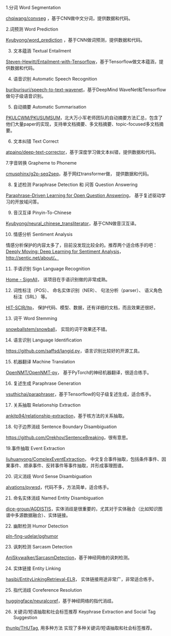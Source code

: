 1.分词 Word Segmentation

[chqiwang/convseg](https://github.com/chqiwang/convseg)
，基于CNN做中文分词，提供数据和代码。

2.词预测 Word Prediction

[Kyubyong/word_prediction](https://github.com/Kyubyong/word_prediction)
，基于CNN做词预测，提供数据和代码。

3. 文本蕴涵 Textual Entailment

[Steven-Hewitt/Entailment-with-Tensorflow](https://github.com/Steven-Hewitt/Entailment-with-Tensorflow)，基于Tensorflow做文本蕴涵，提供数据和代码。

4. 语音识别 Automatic Speech Recognition

[buriburisuri/speech-to-text-wavenet](https://github.com/buriburisuri/speech-to-text-wavenet)，基于DeepMind
WaveNet和Tensorflow做句子级语音识别。

5. 自动摘要 Automatic Summarisation

[PKULCWM/PKUSUMSUM](https://github.com/PKULCWM/PKUSUMSUM)，北大万小军老师团队的自动摘要方法汇总，包含了他们大量paper的实现，支持单文档摘要、多文档摘要、topic-focused多文档摘要。

6. 文本纠错 Text Correct

[atpaino/deep-text-corrector](https://github.com/atpaino/deep-text-corrector)，基于深度学习做文本纠错，提供数据和代码。

7.字音转换 Grapheme to Phoneme

[cmusphinx/g2p-seq2seq](https://github.com/cmusphinx/g2p-seq2seq)，基于网红transformer做，
提供数据和代码。

8. 复述检测 Paraphrase Detection 和 问答 Question Answering

[Paraphrase-Driven Learning for Open Question
Answering](http://knowitall.cs.washington.edu/paralex/)，
基于复述驱动学习的开放域问答。

9. 音汉互译 Pinyin-To-Chinese

[Kyubyong/neural_chinese_transliterator](https://github.com/Kyubyong/neural_chinese_transliterator)，基于CNN做音汉互译。

10. 情感分析 Sentiment Analysis

情感分析保护的内容太多了，目前没发现比较全的。推荐两个适合练手的吧：[Deeply
Moving: Deep Learning for Sentiment
Analysis](https://nlp.stanford.edu/sentiment/)，http://sentic.net/about/。

11. 手语识别 Sign Language Recognition

[Home - SignAll](http://www.signall.us/)， 该项目在手语识别做的非常成熟。

12. 词性标注（POS）、 命名实体识别（NER）、 句法分析（parser）、
语义角色标注（SRL） 等。

[HIT-SCIR/ltp](https://github.com/HIT-SCIR/ltp)，
保护代码、模型、数据，还有详细的文档，而且效果还很好。

13. 词干 Word Stemming

[snowballstem/snowball](https://github.com/snowballstem/snowball)，
实现的词干效果还不错。

14. 语言识别 Language Identification

<https://github.com/saffsd/langid.py>，语言识别比较好的开源工具。

15. 机器翻译 Machine Translation

[OpenNMT/OpenNMT-py](https://github.com/OpenNMT/OpenNMT-py)，
基于PyTorch的神经机器翻译，很适合练手。

16. 复述生成 Paraphrase Generation

[vsuthichai/paraphraser](https://github.com/vsuthichai/paraphraser)，基于Tensorflow的句子级复述生成，适合练手。

17. 关系抽取 Relationship Extraction

[ankitp94/relationship-extraction](https://github.com/ankitp94/relationship-extraction)，基于核方法的关系抽取。

18. 句子边界消歧 Sentence Boundary Disambiguation

<https://github.com/Orekhov/SentenceBreaking>，很有意思。

19.事件抽取 Event Extraction

[liuhuanyong/ComplexEventExtraction](https://github.com/liuhuanyong/ComplexEventExtraction)，
中文复合事件抽取，包括条件事件、因果事件、顺承事件、反转事件等事件抽取，并形成事理图谱。

20. 词义消歧 Word Sense Disambiguation

[alvations/pywsd](https://github.com/alvations/pywsd)，代码不多，方法简单，适合练手。

21. 命名实体消歧 Named Entity Disambiguation

[dice-group/AGDISTIS](https://github.com/dice-group/AGDISTIS)，实体消歧是很重要的，尤其对于实体融合（比如知识图谱中多源数据融合）、实体链接。

22. 幽默检测 Humor Detection

[pln-fing-udelar/pghumor](https://github.com/pln-fing-udelar/pghumor)

23. 讽刺检测 Sarcasm Detection

[AniSkywalker/SarcasmDetection](https://github.com/AniSkywalker/SarcasmDetection)，基于神经网络的讽刺检测。

24. 实体链接 Entity Linking

[hasibi/EntityLinkingRetrieval-ELR](https://github.com/hasibi/EntityLinkingRetrieval-ELR)，
实体链接用途非常广，非常适合练手。

25. 指代消歧 Coreference Resolution

[huggingface/neuralcoref](https://github.com/huggingface/neuralcoref)，基于神经网络的指代消歧。

26. 关键词/短语抽取和社会标签推荐 Keyphrase Extraction and Social Tag Suggestion

[thunlp/THUTag](https://github.com/thunlp/THUTag), 用多种方法
实现了多种关键词/短语抽取和社会标签推荐。

